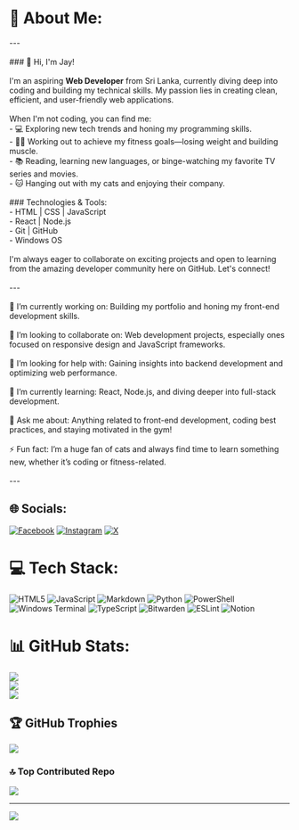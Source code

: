 # 💫 About Me:
---<br><br>### 👋 Hi, I'm Jay! <br><br>I'm an aspiring **Web Developer** from Sri Lanka, currently diving deep into coding and building my technical skills. My passion lies in creating clean, efficient, and user-friendly web applications.<br><br>When I'm not coding, you can find me:<br>- 💻 Exploring new tech trends and honing my programming skills.<br>- 🏋️‍♂️ Working out to achieve my fitness goals—losing weight and building muscle.<br>- 📚 Reading, learning new languages, or binge-watching my favorite TV series and movies.<br>- 🐱 Hanging out with my cats and enjoying their company.<br><br>### Technologies & Tools:<br>- HTML | CSS | JavaScript<br>- React | Node.js<br>- Git | GitHub<br>- Windows OS<br><br>I'm always eager to collaborate on exciting projects and open to learning from the amazing developer community here on GitHub. Let's connect!<br><br>---<br><br>🔭 I’m currently working on: Building my portfolio and honing my front-end development skills.<br><br>👯 I’m looking to collaborate on: Web development projects, especially ones focused on responsive design and JavaScript frameworks.<br><br>🤝 I’m looking for help with: Gaining insights into backend development and optimizing web performance.<br><br>🌱 I’m currently learning: React, Node.js, and diving deeper into full-stack development.<br><br>💬 Ask me about: Anything related to front-end development, coding best practices, and staying motivated in the gym!<br><br>⚡ Fun fact: I’m a huge fan of cats and always find time to learn something new, whether it’s coding or fitness-related.<br><br>---


## 🌐 Socials:
[![Facebook](https://img.shields.io/badge/Facebook-%231877F2.svg?logo=Facebook&logoColor=white)](https://facebook.com/theAilurophile) [![Instagram](https://img.shields.io/badge/Instagram-%23E4405F.svg?logo=Instagram&logoColor=white)](https://instagram.com/the.ailurophile_) [![X](https://img.shields.io/badge/X-black.svg?logo=X&logoColor=white)](https://x.com/theAilurophile_) 

# 💻 Tech Stack:
![HTML5](https://img.shields.io/badge/html5-%23E34F26.svg?style=plastic&logo=html5&logoColor=white) ![JavaScript](https://img.shields.io/badge/javascript-%23323330.svg?style=plastic&logo=javascript&logoColor=%23F7DF1E) ![Markdown](https://img.shields.io/badge/markdown-%23000000.svg?style=plastic&logo=markdown&logoColor=white) ![Python](https://img.shields.io/badge/python-3670A0?style=plastic&logo=python&logoColor=ffdd54) ![PowerShell](https://img.shields.io/badge/PowerShell-%235391FE.svg?style=plastic&logo=powershell&logoColor=white) ![Windows Terminal](https://img.shields.io/badge/Windows%20Terminal-%234D4D4D.svg?style=plastic&logo=windows-terminal&logoColor=white) ![TypeScript](https://img.shields.io/badge/typescript-%23007ACC.svg?style=plastic&logo=typescript&logoColor=white) ![Bitwarden](https://img.shields.io/badge/bitwarden-%23175DDC.svg?style=plastic&logo=bitwarden&logoColor=white) ![ESLint](https://img.shields.io/badge/ESLint-4B3263?style=plastic&logo=eslint&logoColor=white) ![Notion](https://img.shields.io/badge/Notion-%23000000.svg?style=plastic&logo=notion&logoColor=white)
# 📊 GitHub Stats:
![](https://github-readme-stats.vercel.app/api?username=codexophile&theme=onedark&hide_border=false&include_all_commits=true&count_private=true)<br/>
![](https://github-readme-streak-stats.herokuapp.com/?user=codexophile&theme=onedark&hide_border=false)<br/>
![](https://github-readme-stats.vercel.app/api/top-langs/?username=codexophile&theme=onedark&hide_border=false&include_all_commits=true&count_private=true&layout=compact)

## 🏆 GitHub Trophies
![](https://github-profile-trophy.vercel.app/?username=codexophile&theme=shadow_blue&no-frame=false&no-bg=false&margin-w=4)

### 🔝 Top Contributed Repo
![](https://github-contributor-stats.vercel.app/api?username=codexophile&limit=5&theme=dark&combine_all_yearly_contributions=true)

---
[![](https://visitcount.itsvg.in/api?id=codexophile&icon=0&color=2)](https://visitcount.itsvg.in)

<!-- Proudly created with GPRM ( https://gprm.itsvg.in ) -->
